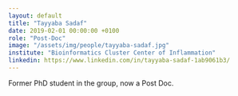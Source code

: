 ```yaml
---
layout: default
title: "Tayyaba Sadaf"
date: 2019-02-01 00:00:00 +0100
role: "Post-Doc"
image: "/assets/img/people/tayyaba-sadaf.jpg"
institute: "Bioinformatics Cluster Center of Inflammation"
linkedin: https://www.linkedin.com/in/tayyaba-sadaf-1ab9061b3/
---
```

Former PhD student in the group, now a Post Doc.
